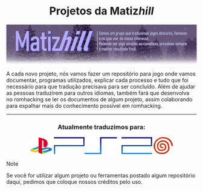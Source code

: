 <h1 align="center">Projetos da Matiz<i>hill</i></h1>

![banner_matizhill](https://github.com/Matizhill/.github/blob/main/BannerGithub2.png)

A cada novo projeto, nós vamos fazer um repositório para jogo onde vamos documentar, programas utilizados, explicar cada processo e tudo que foi necessário para que tradução precisava para ser concluído. Além de ajudar as pessoas traduzirem para outros idiomas, também fará que desenvolva no romhacking se ler os documentos de algum projeto, assim colaborando para espalhar mais do conhecimento possível em romhacking.
<hr>
<div align="center">

### Atualmente traduzimos para:

<img height="45" src="https://github.com/Matizhill/.github/blob/main/Playstation_logo_colour.svg.png">
<img height="45" src="https://github.com/Matizhill/.github/blob/main/PS2-Emblem.png">
<img height="45" class="crop img" src="https://github.com/Matizhill/.github/blob/main/Dreamcast-Symbol.png">
</div>

> [!NOTE]
> Se você for utilizar algum projeto ou ferramentas postado algum repositório daqui, pedimos que coloque nossos créditos pelo uso.
